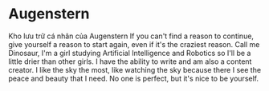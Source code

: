 # Augenstern
Kho lưu trữ cá nhân của Augenstern
If you can't find a reason to continue, give yourself a reason to start again, even if it's the craziest reason.
Call me Dinosaur, I'm a girl studying Artificial Intelligence and Robotics so I'll be a little drier than other girls. 
I have the ability to write and am also a content creator.
I like the sky the most, like watching the sky because there I see the peace and beauty that I need.
No one is perfect, but it's nice to be yourself.
